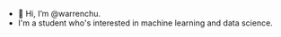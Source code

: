 - 👋 Hi, I’m @warrenchu.
- I'm a student who's interested in machine learning and data science. 
<!---
warrenchu/warrenchu is a ✨ special ✨ repository because its `README.md` (this file) appears on your GitHub profile.
You can click the Preview link to take a look at your changes.
--->
